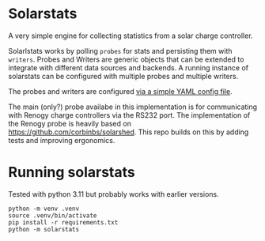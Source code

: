 # Solarstats

A very simple engine for collecting statistics from a solar charge controller.

Solarlstats works by polling `probes` for stats and persisting them with `writers`.  Probes and Writers are generic objects that can be extended to integrate with different data sources and backends. A running instance of solarstats can be configured with multiple probes and multiple writers.

The probes and writers are configured [via a simple YAML config file](config/README.md).

The main (only?) probe availabe in this implementation is for communicating with Renogy charge controllers via the RS232 port. The implementation of the Renogy probe is heavily based on https://github.com/corbinbs/solarshed. This repo builds on this by adding tests and improving ergonomics.

# Running solarstats

Tested with python 3.11 but probably works with earlier versions.

```
python -m venv .venv
source .venv/bin/activate
pip install -r requirements.txt
python -m solarstats
```